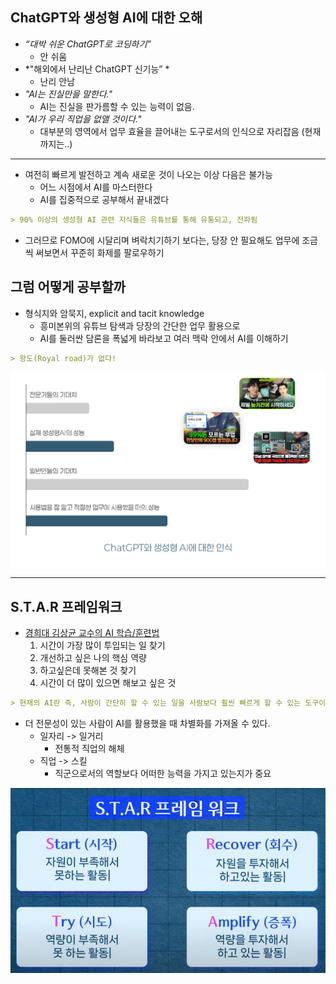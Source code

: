 ## ChatGPT와 생성형 AI에 대한 오해

- *“대박 쉬운 ChatGPT로 코딩하기”*
	- 안 쉬움
- *"해외에서 난리난 ChatGPT 신기능” *
	- 난리 안남
- *"AI는 진실만을 말한다."*
	- AI는 진실을 판가름할 수 있는 능력이 없음.
- *"AI가 우리 직업을 없앨 것이다."*
	- 대부분의 영역에서 업무 효율을 끌어내는 도구로서의 인식으로 자리잡음 (현재까지는..)

***

- 여전히 빠르게 발전하고 계속 새로운 것이 나오는 이상 다음은 불가능
	- 어느 시점에서 AI를 마스터한다
	- AI를 집중적으로 공부해서 끝내겠다

```markdown
> 90% 이상의 생성형 AI 관련 지식들은 유튜브를 통해 유통되고, 전파됨
```

- 그러므로 FOMO에 시달리며 벼락치기하기 보다는, 당장 안 필요해도 업무에 조금씩 써보면서 꾸준히 화제를 팔로우하기 

## 그럼 어떻게 공부할까

- 형식지와 암묵지, explicit and tacit knowledge
	- 흥미본위의 유튜브 탐색과 당장의 간단한 업무 활용으로
	- AI를 둘러싼 담론을 폭넓게 바라보고 여러 맥락 안에서 AI를 이해하기

```markdown
> 왕도(Royal road)가 없다!
```

![](attachments/chatgpt-expectation.png)

---

## S.T.A.R 프레임워크

- [경희대 김상균 교수의 AI 학습/훈련법](https://www.youtube.com/watch?v=sDBDHF6m578)
	1. 시간이 가장 많이 투입되는 일 찾기
	2. 개선하고 싶은 나의 핵심 역량
	3. 하고싶은데 못해본 것 찾기
	4. 시간이 더 많이 있으면 해보고 싶은 것

```markdown
> 현재의 AI란 즉, 사람이 간단히 할 수 있는 일을 사람보다 훨씬 빠르게 할 수 있는 도구이므로, 이를 초점삼아 내 업무에 어떻게 적용할지 고민해볼 것
```

- 더 전문성이 있는 사람이 AI를 활용했을 때 차별화를 가져올 수 있다.
	- 일자리 -> 일거리
		- 전통적 직업의 해체
	- 직업 -> 스킬
		- 직군으로서의 역할보다 어떠한 능력을 가지고 있는지가 중요

![](attachments/gpt-star-framework.png)